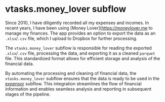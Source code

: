 # vtasks.money_lover subflow

Since 2010, I have diligently recorded all my expenses and incomes. In recent years, I have been using [Money Lover](https://moneylover.me to manage my finances. The app provides an option to export the data as an `.xlsx`/`.csv` file, which I upload to Dropbox for further processing.

The `vtasks.money_lover` subflow is responsible for reading the exported `.xlsx`/`.csv`  file, processing the data, and exporting it as a cleaned `parquet` file. This standardized format allows for efficient storage and analysis of the financial data.

By automating the processing and cleaning of financial data, the `vtasks.money_lover` subflow ensures that the data is ready to be used in the [expensor](https://github.com/villoro/vtasks/tree/master/src/expensor) subflow. This integration streamlines the flow of financial information and enables seamless analysis and reporting in subsequent stages of the pipeline.
